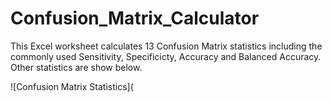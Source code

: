 # Confusion_Matrix_Calculator
This Excel worksheet calculates 13 Confusion Matrix statistics including the commonly used Sensitivity, Specificicty, Accuracy and Balanced Accuracy.  Other statistics are show below.

![Confusion Matrix Statistics](

